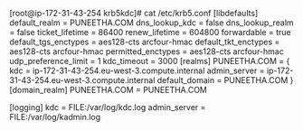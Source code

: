 [root@ip-172-31-43-254 krb5kdc]# cat /etc/krb5.conf
[libdefaults]
default_realm = PUNEETHA.COM
dns_lookup_kdc = false
dns_lookup_realm = false
ticket_lifetime = 86400
renew_lifetime = 604800
forwardable = true
default_tgs_enctypes = aes128-cts arcfour-hmac
default_tkt_enctypes = aes128-cts arcfour-hmac
permitted_enctypes =  aes128-cts arcfour-hmac
udp_preference_limit = 1
kdc_timeout = 3000
[realms]
PUNEETHA.COM = {
kdc = ip-172-31-43-254.eu-west-3.compute.internal
admin_server = ip-172-31-43-254.eu-west-3.compute.internal
default_domain = PUNEETHA.COM
}
[domain_realm]
PUNEETHA.COM = PUNEETHA.COM

[logging]
kdc = FILE:/var/log/kdc.log
admin_server = FILE:/var/log/kadmin.log